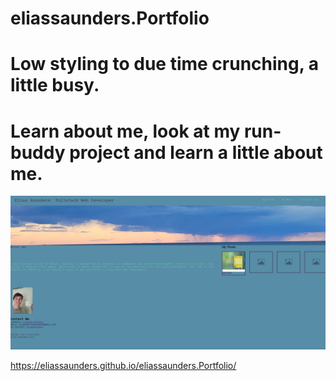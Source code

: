 # eliassaunders.Portfolio

# Low styling to due time crunching, a little busy. 

# Learn about me, look at my run-buddy project and learn a little about me. 

![screenshot](/assets/images/Capture.PNG?raw=true)

https://eliassaunders.github.io/eliassaunders.Portfolio/
